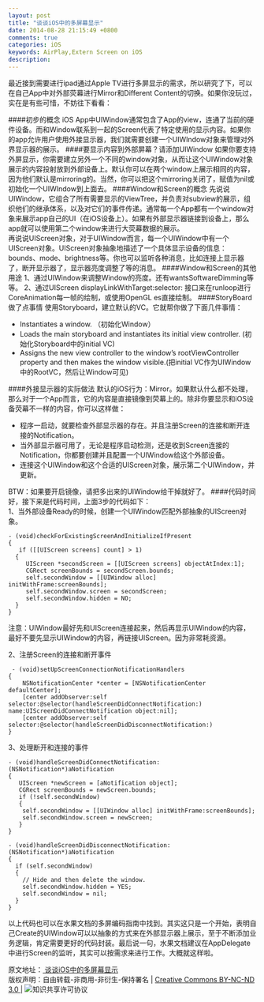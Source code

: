 ```yaml
---
layout: post
title: "谈谈iOS中的多屏幕显示"
date: 2014-08-28 21:15:49 +0800
comments: true
categories: iOS
keywords: AirPlay,Extern Screen on iOS
description: 
---
```

最近接到需要进行ipad通过Apple TV进行多屏显示的需求，所以研究了下，可以在自己App中对外部荧幕进行Mirror和Different Content的切换。如果你没玩过，实在是有些可惜，不妨往下看看：

####初步的概念
iOS App中UIWindow通常包含了App的view，连通了当前的硬件设备。而和Window联系到一起的Screen代表了特定使用的显示内容。如果你的app允许用户使用外接显示器，我们就需要创建一个UIWIndow对象来管理对外界显示器的展示。
####要显示内容到外部屏幕？请添加UIWindow
如果你要支持外屏显示，你需要建立另外一个不同的window对象，从而让这个UIWindow对象展示的内容投射放到外部设备上。默认你可以在两个window上展示相同的内容，因为他们默认是mirroring的。当然，你可以把这个mirroring关闭了，赋值为nil或初始化一个UIWIndow到上面去。
####Window和Screen的概念
先说说UIWindow，它组合了所有需要显示的ViewTree，并负责对subview的展示，组织他们的继承体系，以及对它们的事件传递。通常每一个App都有一个window对象来展示app自己的UI（在iOS设备上）。如果有外部显示器链接到设备上，那么app就可以使用第二个window来进行大荧幕数据的展示。  
再说说UIScreen对象，对于UIWindow而言，每一个UIWindow中有一个UIScreen对象。UIScreen对象抽象地描述了一个具体显示设备的信息：bounds、mode、brightness等。你也可以监听各种消息，比如连接上显示器了，断开显示器了，显示器亮度调整了等的消息。
####Window和Screen的其他用途
1、通过UIWindow来调整Window的亮度。还有wantsSoftwareDimming等等。
2、通过UIScreen displayLinkWithTarget:selector: 接口来在runloop进行CoreAnimation每一帧的绘制，或使用OpenGL es直接绘制。
####StoryBoard做了点事情
使用Storyboard，建立默认的VC。它就帮你做了下面几件事情：

* Instantiates a window. （初始化Window）
* Loads the main storyboard and instantiates its initial view controller. (初始化Storyboard中的initial VC)
* Assigns the new view controller to the window’s rootViewController property and then makes the window visible.(把initial VC作为UIWindow中的RootVC，然后让Window可见)

####外接显示器的实际做法
默认的iOS行为：Mirror。如果默认什么都不处理，那么对于一个App而言，它的内容是直接镜像到荧幕上的。除非你要显示和iOS设备荧幕不一样的内容，你可以这样做：  

* 程序一启动，就要检查外部显示器的存在。并且注册Screen的连接和断开连接的Notification。
* 当外部显示器可用了，无论是程序启动检测，还是收到Screen连接的Notification，你都要创建并且配置一个UIWindow给这个外部设备。
* 连接这个UIWindow和这个合适的UIScreen对象，展示第二个UIWindow，并更新。

BTW：如果要开启镜像，请把多出来的UIWindow给干掉就好了。
####代码时间
好，接下来是代码时间，上面3步的代码如下：  
1、当外部设备Ready的时候，创建一个UIWindow匹配外部抽象的UIScreen对象。

    - (void)checkForExistingScreenAndInitializeIfPresent
    {
       if ([[UIScreen screens] count] > 1)
      {
         UIScreen *secondScreen = [[UIScreen screens] objectAtIndex:1];
         CGRect screenBounds = secondScreen.bounds;
         self.secondWindow = [[UIWindow alloc] initWithFrame:screenBounds];
         self.secondWindow.screen = secondScreen;
         self.secondWindow.hidden = NO;
      } 
    }
注意：UIWindow最好先和UIScreen连接起来，然后再显示UIWindow的内容，最好不要先显示UIWindow的内容，再链接UIScreen。因为非常耗资源。

2、注册Screen的连接和断开事件  
  
     - (void)setUpScreenConnectionNotificationHandlers
    {
        NSNotificationCenter *center = [NSNotificationCenter defaultCenter];
        [center addObserver:self selector:@selector(handleScreenDidConnectNotification:) name:UIScreenDidConnectNotification object:nil];
        [center addObserver:self selector:@selector(handleScreenDidDisconnectNotification:)
    }
3、处理断开和连接的事件


    - (void)handleScreenDidConnectNotification:(NSNotification*)aNotification
    {
       UIScreen *newScreen = [aNotification object];
       CGRect screenBounds = newScreen.bounds;
       if (!self.secondWindow)
       {
        self.secondWindow = [[UIWindow alloc] initWithFrame:screenBounds];
        self.secondWindow.screen = newScreen;
       }
    }
    
    - (void)handleScreenDidDisconnectNotification:(NSNotification*)aNotification
    {
      if (self.secondWindow)
      {
        // Hide and then delete the window.
        self.secondWindow.hidden = YES;
        self.secondWindow = nil;
      }
    }
 以上代码也可以在水果文档的多屏编码指南中找到。其实这只是一个开始，表明自己Create的UIWindow可以以抽象的方式来在外部显示器上展示，至于不断添加业务逻辑，肯定需要更好的代码封装。最后说一句，水果文档建议在AppDelegate中进行Screen的监听，其实可以按需求来进行工作。大概就这样啦。

<!-- Copyright Info BEGIN -->
<p class="post-footer">
    原文地址：<a href="http://chesterlee.github.io/blog/2014/08/28/tan-tan-ioszhong-de-duo-ping-mu-xian-shi/"> 谈谈iOS中的多屏幕显示 </a >
    <br/>
    <a rel="license" href="http://creativecommons.org/licenses/by-nc-nd/3.0/deed.zh" ></a>版权声明：自由转载-非商用-非衍生-保持署名 | <a rel="license" href="http://creativecommons.org/licenses/by-nc-nd/3.0/deed.zh" >Creative Commons BY-NC-ND 3.0 </a> | <img alt="知识共享许可协议" style="border-width:0" src="http://i.creativecommons.org/l/by-nc-nd/3.0/80x15.png" />
</p>
<!-- Copyright Info END -->